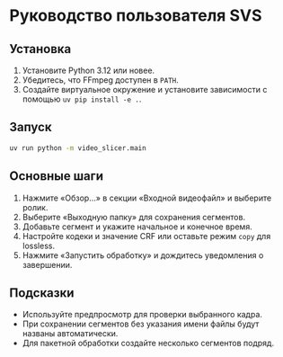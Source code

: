 # Руководство пользователя SVS

## Установка
1. Установите Python 3.12 или новее.
2. Убедитесь, что FFmpeg доступен в `PATH`.
3. Создайте виртуальное окружение и установите зависимости с помощью `uv pip install -e .`.

## Запуск
```bash
uv run python -m video_slicer.main
```

## Основные шаги
1. Нажмите «Обзор...» в секции «Входной видеофайл» и выберите ролик.
2. Выберите «Выходную папку» для сохранения сегментов.
3. Добавьте сегмент и укажите начальное и конечное время.
4. Настройте кодеки и значение CRF или оставьте режим `copy` для lossless.
5. Нажмите «Запустить обработку» и дождитесь уведомления о завершении.

## Подсказки
- Используйте предпросмотр для проверки выбранного кадра.
- При сохранении сегментов без указания имени файлы будут названы автоматически.
- Для пакетной обработки создайте несколько сегментов подряд.
